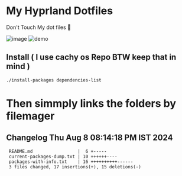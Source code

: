 # My Hyprland Dotfiles
  Don't Touch My dot files 🙂
 

  ![image](https://github.com/ALEX5402/dotfiles/assets/76860596/2fbe6020-4d76-4cf7-b052-58ff43cda405)
  ![demo](https://github.com/ALEX5402/dotfiles/assets/76860596/ff68bba7-e8da-49d3-a716-3ed3d73cfc25)

## Install ( I use cachy os Repo BTW keep that in mind )
``` ./install-packages dependencies-list ```

# Then simmply links the folders by filemager
 
## Changelog Thu Aug  8 08:14:18 PM IST 2024
```
 README.md                 |  6 +-----
 current-packages-dump.txt | 10 ++++++----
 packages-with-info.txt    | 16 ++++++++++------
 3 files changed, 17 insertions(+), 15 deletions(-)
```
 

